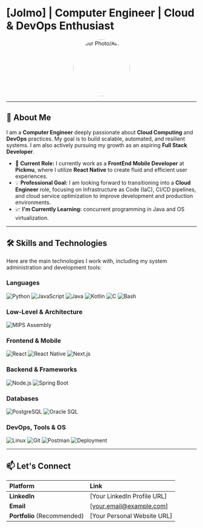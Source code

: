 # [Jolmo] | Computer Engineer | Cloud & DevOps Enthusiast

<p align="center">
  <img src="[Link to your professional profile picture or avatar]" alt="Your Photo/Avatar" width="150" style="border-radius: 50%;">
</p>

---

## 🧠 About Me

I am a **Computer Engineer** deeply passionate about **Cloud Computing** and **DevOps** practices. My goal is to build scalable, automated, and resilient systems. I am also actively pursuing my growth as an aspiring **Full Stack Developer**.

* 🏢 **Current Role:** I currently work as a **FrontEnd Mobile Developer** at **Pickmu**, where I utilize **React Native** to create fluid and efficient user experiences.
* 💡 **Professional Goal:** I am looking forward to transitioning into a **Cloud Engineer** role, focusing on Infrastructure as Code (IaC), CI/CD pipelines, and cloud service optimization to improve development and production environments.
* 📈 **I'm Currently Learning:** concurrent programming in Java and OS virtualization.

---

## 🛠️ Skills and Technologies

Here are the main technologies I work with, including my system administration and development tools:

### Languages
![Python](https://img.shields.io/badge/Python-3776AB?style=for-the-badge&logo=python&logoColor=white)
![JavaScript](https://img.shields.io/badge/JavaScript-F7DF1E?style=for-the-badge&logo=javascript&logoColor=black)
![Java](https://img.shields.io/badge/Java-000?style=for-the-badge&logo=java&logoColor=orange)
![Kotlin](https://img.shields.io/badge/Kotlin-0095D5?style=for-the-badge&logo=kotlin&logoColor=white)
![C](https://img.shields.io/badge/C-00599C?style=for-the-badge&logo=c&logoColor=white)
![Bash](https://img.shields.io/badge/Shell_Script-121011?style=for-the-badge&logo=gnu-bash&logoColor=white)

### Low-Level & Architecture
![MIPS Assembly](https://img.shields.io/badge/MIPS%20Assembly-00599C?style=for-the-badge&logo=assemblyscript&logoColor=white)

### Frontend & Mobile
![React](https://img.shields.io/badge/React-61DAFB?style=for-the-badge&logo=react&logoColor=black)
![React Native](https://img.shields.io/badge/React_Native-61DAFB?style=for-the-badge&logo=react&logoColor=black)
![Next.js](https://img.shields.io/badge/Next.js-000000?style=for-the-badge&logo=nextdotjs&logoColor=white)

### Backend & Frameworks
![Node.js](https://img.shields.io/badge/Node.js-339933?style=for-the-badge&logo=nodedotjs&logoColor=white)
![Spring Boot](https://img.shields.io/badge/Spring_Boot-6DB33F?style=for-the-badge&logo=springboot&logoColor=white)

### Databases
![PostgreSQL](https://img.shields.io/badge/PostgreSQL-316192?style=for-the-badge&logo=postgresql&logoColor=white)
![Oracle SQL](https://img.shields.io/badge/Oracle-F80000?style=for-the-badge&logo=oracle&logoColor=white)

### DevOps, Tools & OS
![Linux](https://img.shields.io/badge/Linux-FCC624?style=for-the-badge&logo=linux&logoColor=black)
![Git](https://img.shields.io/badge/Git-F05032?style=for-the-badge&logo=git&logoColor=white)
![Postman](https://img.shields.io/badge/Postman-FF6C37?style=for-the-badge&logo=postman&logoColor=white)
![Deployment](https://img.shields.io/badge/Deployment-blue?style=for-the-badge&logo=vercel&logoColor=white)

---

## 📫 Let's Connect

| Platform | Link |
| :--- | :--- |
| **LinkedIn** | [Your LinkedIn Profile URL] |
| **Email** | [your.email@example.com] |
| **Portfolio** (Recommended) | [Your Personal Website URL] |
